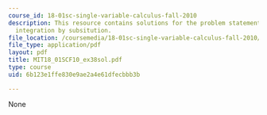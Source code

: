 ```yaml
---
course_id: 18-01sc-single-variable-calculus-fall-2010
description: This resource contains solutions for the problem statements related to
  integration by subsitution.
file_location: /coursemedia/18-01sc-single-variable-calculus-fall-2010/6b123e1ffe830e9ae2a4e61dfecbbb3b_MIT18_01SCF10_ex38sol.pdf
file_type: application/pdf
layout: pdf
title: MIT18_01SCF10_ex38sol.pdf
type: course
uid: 6b123e1ffe830e9ae2a4e61dfecbbb3b

---
```

None